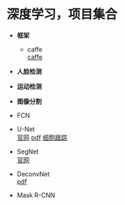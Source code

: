 # 深度学习，项目集合

- **框架**  
    - caffe  
[caffe](https://github.com/smartadpole/caffe)  


-  **人脸检测**
    
- **运动检测**

- **图像分割**
- FCN
- U-Net  
[官网](https://lmb.informatik.uni-freiburg.de/people/ronneber/u-net/)
[pdf](https://arxiv.org/abs/1505.04597)
[细胞跟踪](http://www.celltrackingchallenge.net/)
- SegNet  
[官网](http://mi.eng.cam.ac.uk/projects/segnet/)
- DeconvNet  
[pdf](https://arxiv.org/abs/1505.04366)
- Mask R-CNN
